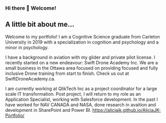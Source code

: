 ### Hi there 👋 Welcome!

## A little bit about me...
 Welcome to my portfolio! I am a Cognitive Science graduate from Carleton University in 2019 with a specialization in cognition and psychology and a minor in psychology.

I have a background in aviation with my glider and private pilot license. I recently started on a new endeavour: Swift Drone Academy Inc. We are a small business in the Ottawa area focused on providing focused and fully inclusive Drone training from start to finish. Check us out at SwiftDroneAcademy.ca.

I am currently working at QlikTech Inc as a project coordinator for a large scale IT transformation. Post project, I will return to my role as an Application Specialist, working with Salesforce development. In the past I have worked for NAV CANADA and NASA, done research in avaition and development in SharePoint and Power BI. 
 https://aliciajk.github.io/AliciaJK-Portfolio/
